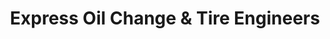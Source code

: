 ---
title: "Express Oil Change & Tire Engineers"
url: /snellville/express-oil-change-und-tire-engineers/
shop: Reifen
---